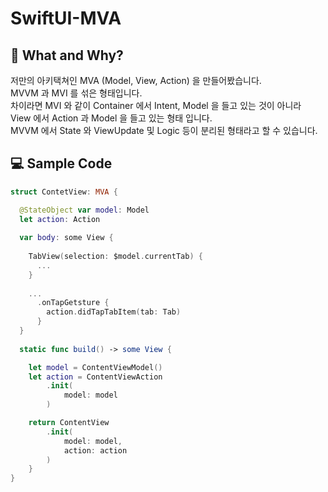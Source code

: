 # SwiftUI-MVA

## 🤔 What and Why?
저만의 아키택쳐인 MVA (Model, View, Action) 을 만들어봤습니다.  
MVVM 과 MVI 를 섞은 형태입니다.  
차이라면 MVI 와 같이 Container 에서 Intent, Model 을 들고 있는 것이 아니라  
View 에서 Action 과 Model 을 들고 있는 형태 입니다.  
MVVM 에서 State 와 ViewUpdate 및 Logic 등이 분리된 형태라고 할 수 있습니다.

## 💻 Sample Code
```Swift
struct ContetView: MVA {

  @StateObject var model: Model
  let action: Action
  
  var body: some View {
  
    TabView(selection: $model.currentTab) {
      ...
    }
  
    ...
      .onTapGetsture {
        action.didTapTabItem(tab: Tab)
      }
  }
  
  static func build() -> some View {

    let model = ContentViewModel()
    let action = ContentViewAction
        .init(
            model: model
        )

    return ContentView
        .init(
            model: model,
            action: action
        )
    }
}
```
